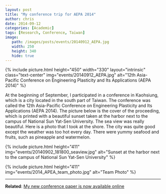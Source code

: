 ```yaml
---
layout: post
title: "My conference trip for AEPA 2014"
author: chris
date: 2014-09-12
categories: [Academic]
tags: [Research, Conference, Taiwan]
image: 
   path: /images/posts/events/20140912_AEPA.jpg
   width: 250
   height: 340
   hide: true
---
```


{% include picture.html height="450" width="330" layout="intrinsic" class="text-center"
img="events/20140912_AEPA.jpg" alt="12th Asia-Pacific Conference on Engineering Plasticity and Its Applications (AEPA 2014)" %}

At the beginning of September, I participated in a conference in Kaohsiung, which is a city located in the south part of Taiwan. The conference was called the 12th Asia-Pacific Conference on Engineering Plasticity and Its Applications (AEPA 2014). The picture below is the cover of the proceeding, which is printed with a beautiful sunset taken at the harbor next to the campus of National Sun Yat-Sen University. The sea view was really beautiful. Here is a photo that I took at the shore. The city was quite good except the weather was too hot every day. There were yummy seafood and fruits, such as pineapple and watermelon.

<!--more-->

{% include picture.html height="411"
img="events/20140902_181800_seaview.jpg" alt="Sunset at the harbor next to the campus of National Sun Yat-Sen University" %}

{% include picture.html height="411"
img="events/2014_APEA_team_photo.jpg" alt="Team Photo" %}

* * *

**Related**: [My new conference paper is now available online](/blog/2014/08/22/My-new-conference-paper-is-now-available-online)
